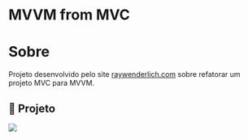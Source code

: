 # MVVM from MVC


# Sobre

Projeto desenvolvido pelo site <a href="https://www.raywenderlich.com/6733535-ios-mvvm-tutorial-refactoring-from-mvc" target="_blank">
raywenderlich.com</a> sobre refatorar um projeto MVC para MVVM.
 <br>

<a id="tecnologias-utilizadas"></a>

## :rocket: Projeto

<img src="https://user-images.githubusercontent.com/19232691/101725988-71919500-3a90-11eb-9411-9d693fc7697d.gif">


